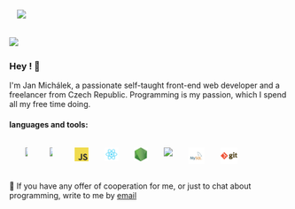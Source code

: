 <div  style="width:1000px; background=red">
  <code>
  <img src="https://media.giphy.com/media/JqM9R7HcXrTnzN1EVr/giphy.gif" style="width: 1000px">
</code>
</div>
<br />
<p dir="auto">
  <a href="https://www.linkedin.com/in/janmichalekCoding/"><img height="20" src="https://upload.wikimedia.org/wikipedia/commons/thumb/0/01/LinkedIn_Logo.svg/2560px-LinkedIn_Logo.svg.png"></a>  
</p>

### Hey ! 👋
I'm Jan Michálek, a passionate self-taught front-end web developer and a freelancer from Czech Republic. Programming is my passion, which I spend all my free time doing.

#### languages and tools:

<p dir="auto" style="display: flex";>
  <code>
    <img height="25" src="https://upload.wikimedia.org/wikipedia/commons/thumb/3/38/HTML5_Badge.svg/2048px-HTML5_Badge.svg.png" style="max-width: 10%">
  </code>
  <code>
    <img height="25" src="https://seeklogo.com/images/C/css-3-logo-023C1A7171-seeklogo.com.png" style="max-width: 10%">
  </code>
  <code >
    <img height="25" src="https://raw.githubusercontent.com/github/explore/80688e429a7d4ef2fca1e82350fe8e3517d3494d/topics/javascript/javascript.png" style="max-width: 100%">
  </code>
  <code>
    <img height="25" src="https://raw.githubusercontent.com/github/explore/80688e429a7d4ef2fca1e82350fe8e3517d3494d/topics/react/react.png" style="max-width: 100%">
  </code>
  <code>
    <img height="25" src="https://raw.githubusercontent.com/github/explore/80688e429a7d4ef2fca1e82350fe8e3517d3494d/topics/nodejs/nodejs.png" style="max-width: 100%">
  </code>
  <code>
    <img height="20" src="https://upload.wikimedia.org/wikipedia/commons/thumb/2/27/PHP-logo.svg/2560px-PHP-logo.svg.png" style="max-width: 100%">
  </code>
  <code>
    <img height="30" src="https://raw.githubusercontent.com/github/explore/80688e429a7d4ef2fca1e82350fe8e3517d3494d/topics/mysql/mysql.png" style="max-width: 100%">
  </code>
  <code>
    <img height="30" src="https://raw.githubusercontent.com/github/explore/80688e429a7d4ef2fca1e82350fe8e3517d3494d/topics/git/git.png" style="max-width: 100%">
  </code>
</p>

<p dir="auto">
  💬 If you have any offer of cooperation for me, or just to chat about programming, write to me by <a href="mailto:janmichalek213@gmail.com">email</a>
</p>
